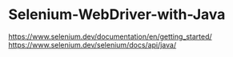 # Selenium-WebDriver-with-Java

https://www.selenium.dev/documentation/en/getting_started/
https://www.selenium.dev/selenium/docs/api/java/
